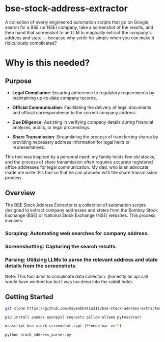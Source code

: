 # bse-stock-address-extractor
 A collection of overly engineered automation scripts that go on Google, search for a BSE (or NSE) company, take a screenshot of the results, and then hand that screenshot to an LLM to magically extract the company's address and state — because why settle for simple when you can make it ridiculously complicated?

# Why is this needed?
## Purpose

- **Legal Compliance**: Ensuring adherence to regulatory requirements by maintaining up-to-date company records.

- **Official Communication**: Facilitating the delivery of legal documents and official correspondence to the correct company address.

- **Due Diligence**: Assisting in verifying company details during financial analyses, audits, or legal proceedings.

- **Share Transmission**: Streamlining the process of transferring shares by providing necessary address information for legal heirs or representatives.


This tool was inspired by a personal need: my family holds few old stocks, and the process of share transmission often requires accurate registered office addresses for legal communication. My dad, who is an advocate, made me write this tool so that he can proceed with the share transmission process.


## Overview
The BSE Stock Address Extractor is a collection of automation scripts designed to extract company addresses and states from the Bombay Stock Exchange (BSE) or National Stock Exchange (NSE) websites. This process involves:

### Scraping: Automating web searches for company address.
### Screenshotting: Capturing the search results.
### Parsing: Utilizing LLMs to parse the relevant address and state details from the screenshots.

Note: This tool aims to complicate data collection. (honestly an api call would have worked too but I was too deep into the rabbit hole).

## Getting Started

```bash
git clone https://github.com/nayanbhatia311/bse-stock-address-extractor.git 

pip install pandas openpyxl requests pillow ollama pytesseract 

osascript bse-stock-screenshot.scpt (**need mac os**) 

python stock_address_parser.py
```
